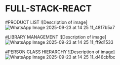 # FULL-STACK-REACT

#PRODUCT LIST
![Description of image]![WhatsApp Image 2025-09-23 at 14 25 11_4817b5a7](https://github.com/user-attachments/assets/b48dedb6-6baf-4963-9a99-96425082933d)

#LIBRARY MANAGEMENT
![Description of image]![WhatsApp Image 2025-09-23 at 14 25 11_ff9d1533](https://github.com/user-attachments/assets/ce1f06a7-4429-4e3b-b834-c46a0f132bc5)


#PERSON CLASS HIERARCHY
![Description of image]![WhatsApp Image 2025-09-23 at 14 25 11_d46cbfbc](https://github.com/user-attachments/assets/e5efcb9d-18ef-4007-b806-fc0e3095c0cd)
